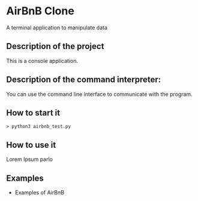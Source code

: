 # AirBnB Clone
A terminal application to manipulate data

## Description of the project
This is a console application.

## Description of the command interpreter:
You can use the command line interface to communicate with the program.

## How to start it
``> python3 airbnb_test.py``

## How to use it
Lorem Ipsum parlo

## Examples
- Examples of AirBnB